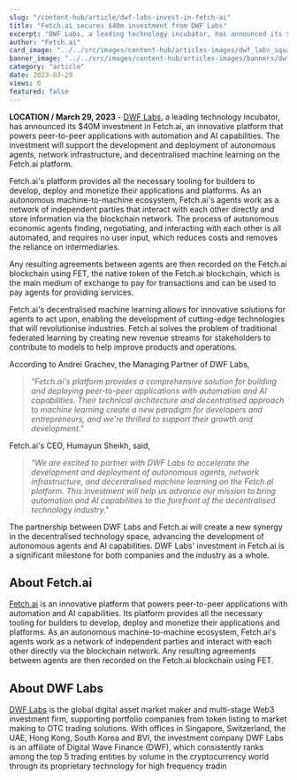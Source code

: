```yaml
---
slug: "/content-hub/article/dwf-labs-invest-in-fetch-ai"
title: "Fetch.ai secures $40m investment from DWF Labs"
excerpt: "DWF Labs, a leading technology incubator, has announced its $40M investment in Fetch.ai, an innovative platform that powers peer-to-peer applications with automation and AI capabilities."
author: "Fetch.ai"
card_image: "../../src/images/content-hub/articles-images/dwf_labs_square.png"
banner_image: "../../src/images/content-hub/articles-images/banners/dwf_labs_fetch_banner.png"
category: "article"
date: 2023-03-29
views: 0
featured: false
---
```


**LOCATION / March 29, 2023** - [DWF Labs](https://www.dwf-labs.com/), a leading technology incubator, has announced its $40M investment in Fetch.ai, an innovative platform that powers peer-to-peer applications with automation and AI capabilities. The investment will support the development and deployment of autonomous agents, network infrastructure, and decentralised machine learning on the Fetch.ai platform.

Fetch.ai's platform provides all the necessary tooling for builders to develop, deploy and monetize their applications and platforms. As an autonomous machine-to-machine ecosystem, Fetch.ai's agents work as a network of independent parties that interact with each other directly and store information via the blockchain network. The process of autonomous economic agents finding, negotiating, and interacting with each other is all automated, and requires no user input, which reduces costs and removes the reliance on intermediaries.

Any resulting agreements between agents are then recorded on the Fetch.ai blockchain using FET, the native token of the Fetch.ai blockchain, which is the main medium of exchange to pay for transactions and can be used to pay agents for providing services.

Fetch.ai's decentralised machine learning allows for innovative solutions for agents to act upon, enabling the development of cutting-edge technologies that will revolutionise industries. Fetch.ai solves the problem of traditional federated learning by creating new revenue streams for stakeholders to contribute to models to help improve products and operations.

According to Andrei Grachev, the Managing Partner of DWF Labs, 

> _\"Fetch.ai's platform provides a comprehensive solution for building and deploying peer-to-peer applications with automation and AI capabilities. Their technical architecture and decentralised approach to machine learning create a new paradigm for developers and entrepreneurs, and we're thrilled to support their growth and development.\"_

Fetch.ai's CEO, Humayun Sheikh, said, 

> _\"We are excited to partner with DWF Labs to accelerate the development and deployment of autonomous agents, network infrastructure, and decentralised machine learning on the Fetch.ai platform. This investment will help us advance our mission to bring automation and AI capabilities to the forefront of the decentralised technology industry.\"_

The partnership between DWF Labs and Fetch.ai will create a new synergy in the decentralised technology space, advancing the development of autonomous agents and AI capabilities. DWF Labs' investment in Fetch.ai is a significant milestone for both companies and the industry as a whole.

## About Fetch.ai

[Fetch.ai](https://fetch.ai/) is an innovative platform that powers peer-to-peer applications with automation and AI capabilities. Its platform provides all the necessary tooling for builders to develop, deploy and monetize their applications and platforms. As an autonomous machine-to-machine ecosystem, Fetch.ai's agents work as a network of independent parties and interact with each other directly via the blockchain network. Any resulting agreements between agents are then recorded on the Fetch.ai blockchain using FET.

## About DWF Labs

[DWF Labs](https://www.dwf-labs.com/) is the global digital asset market maker and multi-stage Web3 investment firm, supporting portfolio companies from token listing to market making to OTC trading solutions. With offices in Singapore, Switzerland, the UAE, Hong Kong, South Korea and BVI, the investment company DWF Labs is an affiliate of Digital Wave Finance (DWF), which consistently ranks among the top 5 trading entities by volume in the cryptocurrency world through its proprietary technology for high frequency tradin
